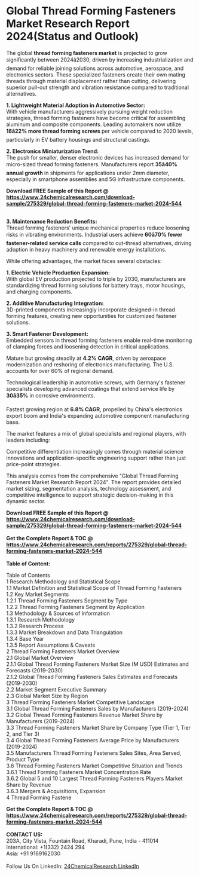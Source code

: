 <h1>Global Thread Forming Fasteners Market Research Report 2024(Status and Outlook)</h1><p>The global <strong>thread forming fasteners market</strong> is projected to grow significantly between 2024â2030, driven by increasing industrialization and demand for reliable joining solutions across automotive, aerospace, and electronics sectors. These specialized fasteners create their own mating threads through material displacement rather than cutting, delivering superior pull-out strength and vibration resistance compared to traditional alternatives.</p><p><strong>1. Lightweight Material Adoption in Automotive Sector:</strong><br>
With vehicle manufacturers aggressively pursuing weight reduction strategies, thread forming fasteners have become critical for assembling aluminum and composite components. Leading automakers now utilize <strong>18â22% more thread forming screws</strong> per vehicle compared to 2020 levels, particularly in EV battery housings and structural castings.</p><p><strong>2. Electronics Miniaturization Trend:</strong><br>
The push for smaller, denser electronic devices has increased demand for micro-sized thread forming fasteners. Manufacturers report <strong>35â40% annual growth</strong> in shipments for applications under 2mm diameter, especially in smartphone assemblies and 5G infrastructure components.</p><div><b>Download FREE Sample of this Report @ 
            <a href="https://www.24chemicalresearch.com/download-sample/275329/global-thread-forming-fasteners-market-2024-544">
            https://www.24chemicalresearch.com/download-sample/275329/global-thread-forming-fasteners-market-2024-544</a></b></div><br><p><strong>3. Maintenance Reduction Benefits:</strong><br>
Thread forming fasteners' unique mechanical properties reduce loosening risks in vibrating environments. Industrial users achieve <strong>60â70% fewer fastener-related service calls</strong> compared to cut-thread alternatives, driving adoption in heavy machinery and renewable energy installations.</p><p>While offering advantages, the market faces several obstacles:</p><p><strong>1. Electric Vehicle Production Expansion:</strong><br>
With global EV production projected to triple by 2030, manufacturers are standardizing thread forming solutions for battery trays, motor housings, and charging components.</p><p><strong>2. Additive Manufacturing Integration:</strong><br>
3D-printed components increasingly incorporate designed-in thread forming features, creating new opportunities for customized fastener solutions.</p><p><strong>3. Smart Fastener Development:</strong><br>
Embedded sensors in thread forming fasteners enable real-time monitoring of clamping forces and loosening detection in critical applications.</p><p>Mature but growing steadily at <strong>4.2% CAGR</strong>, driven by aerospace modernization and reshoring of electronics manufacturing. The U.S. accounts for over 60% of regional demand.</p><p>Technological leadership in automotive screws, with Germany's fastener specialists developing advanced coatings that extend service life by <strong>30â35%</strong> in corrosive environments.</p><p>Fastest growing region at <strong>6.8% CAGR</strong>, propelled by China's electronics export boom and India's expanding automotive component manufacturing base.</p><p>The market features a mix of global specialists and regional players, with leaders including:</p><p>Competitive differentiation increasingly comes through material science innovations and application-specific engineering support rather than just price-point strategies.</p><p>This analysis comes from the comprehensive "Global Thread Forming Fasteners Market Research Report 2024". The report provides detailed market sizing, segmentation analysis, technology assessment, and competitive intelligence to support strategic decision-making in this dynamic sector.</p><div><b>Download FREE Sample of this Report @ 
            <a href="https://www.24chemicalresearch.com/download-sample/275329/global-thread-forming-fasteners-market-2024-544">
            https://www.24chemicalresearch.com/download-sample/275329/global-thread-forming-fasteners-market-2024-544</a></b></div><br><div><b>Get the Complete Report & TOC @ 
            <a href="https://www.24chemicalresearch.com/reports/275329/global-thread-forming-fasteners-market-2024-544">
            https://www.24chemicalresearch.com/reports/275329/global-thread-forming-fasteners-market-2024-544</a></b></div><br>
            <b>Table of Content:</b><p>Table of Contents<br />
1 Research Methodology and Statistical Scope<br />
1.1 Market Definition and Statistical Scope of Thread Forming Fasteners<br />
1.2 Key Market Segments<br />
1.2.1 Thread Forming Fasteners Segment by Type<br />
1.2.2 Thread Forming Fasteners Segment by Application<br />
1.3 Methodology & Sources of Information<br />
1.3.1 Research Methodology<br />
1.3.2 Research Process<br />
1.3.3 Market Breakdown and Data Triangulation<br />
1.3.4 Base Year<br />
1.3.5 Report Assumptions & Caveats<br />
2 Thread Forming Fasteners Market Overview<br />
2.1 Global Market Overview<br />
2.1.1 Global Thread Forming Fasteners Market Size (M USD) Estimates and Forecasts (2019-2030)<br />
2.1.2 Global Thread Forming Fasteners Sales Estimates and Forecasts (2019-2030)<br />
2.2 Market Segment Executive Summary<br />
2.3 Global Market Size by Region<br />
3 Thread Forming Fasteners Market Competitive Landscape<br />
3.1 Global Thread Forming Fasteners Sales by Manufacturers (2019-2024)<br />
3.2 Global Thread Forming Fasteners Revenue Market Share by Manufacturers (2019-2024)<br />
3.3 Thread Forming Fasteners Market Share by Company Type (Tier 1, Tier 2, and Tier 3)<br />
3.4 Global Thread Forming Fasteners Average Price by Manufacturers (2019-2024)<br />
3.5 Manufacturers Thread Forming Fasteners Sales Sites, Area Served, Product Type<br />
3.6 Thread Forming Fasteners Market Competitive Situation and Trends<br />
3.6.1 Thread Forming Fasteners Market Concentration Rate<br />
3.6.2 Global 5 and 10 Largest Thread Forming Fasteners Players Market Share by Revenue<br />
3.6.3 Mergers & Acquisitions, Expansion<br />
4 Thread Forming Fastene</p><div><b>Get the Complete Report & TOC @ 
            <a href="https://www.24chemicalresearch.com/reports/275329/global-thread-forming-fasteners-market-2024-544">
            https://www.24chemicalresearch.com/reports/275329/global-thread-forming-fasteners-market-2024-544</a></b></div><br><b>CONTACT US:</b><br>
            203A, City Vista, Fountain Road, Kharadi, Pune, India - 411014<br>
            International: +1(332) 2424 294<br>
            Asia: +91 9169162030 <br><br>
            Follow Us On LinkedIn: <a href="https://www.linkedin.com/company/24chemicalresearch/">24ChemicalResearch LinkedIn</a>